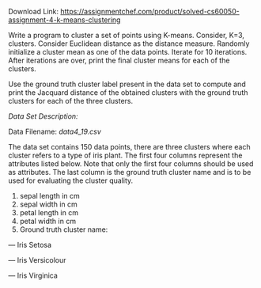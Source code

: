 Download Link: https://assignmentchef.com/product/solved-cs60050-assignment-4-k-means-clustering
<br>



Write a program to cluster a set of points using K-means. Consider, K=3, clusters. Consider Euclidean distance as the distance measure. Randomly initialize a cluster mean as one of the data points. Iterate for 10 iterations. After iterations are over, print the final cluster means for each of the clusters.

Use the ground truth cluster label present in the data set to compute and print the Jacquard distance of the obtained clusters with the ground truth clusters for each of the three clusters.

<em>Data Set Description: </em>

Data Filename: <em>data4_19.csv</em>

The data set contains 150 data points, there are three clusters where each cluster refers to a type of iris plant. The first four columns represent the attributes listed below. Note that only the first four columns should be used as attributes. The last column is the ground truth cluster name and is to be used for evaluating the cluster quality.

<ol>

 <li>sepal length in cm</li>

 <li>sepal width in cm</li>

 <li>petal length in cm</li>

 <li>petal width in cm</li>

 <li>Ground truth cluster name:</li>

</ol>

— Iris Setosa

— Iris Versicolour

— Iris Virginica